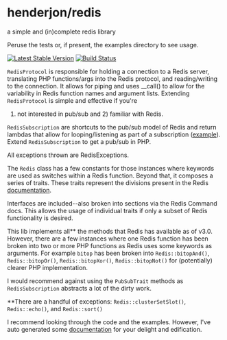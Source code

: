 # henderjon/redis

a simple and (in)complete redis library

Peruse the tests or, if present, the examples directory to see usage.

[![Latest Stable Version](https://poser.pugx.org/henderjon/redis/v/stable.svg)](https://packagist.org/packages/henderjon/redis)
[![Build Status](https://travis-ci.org/henderjon/redis.svg?branch=master)](https://travis-ci.org/henderjon/redis)

`RedisProtocol` is responsible for holding a connection to a Redis server, translating PHP functions/args into
the Redis protocol, and reading/writing to the connection. It allows for piping and uses __call() to allow
for the variability in Redis function names and argument lists. Extending `RedisProtocol` is simple and effective if you're
1) not interested in pub/sub and 2) familiar with Redis.

`RedisSubscription` are shortcuts to the pub/sub model of Redis and return lambdas that allow for looping/listening
as part of a subscription ([example](example/sub.php)). Extend `RedisSubscription` to get a pub/sub in PHP.

All exceptions thrown are RedisExceptions.

The `Redis` class has a few constants for those instances where keywords are used as switches within a Redis function.
Beyond that, it composes a series of traits. These traits represent the divisions present in the Redis [documentation](http://redis.io/commands).

Interfaces are included--also broken into sections via the Redis Command docs. This allows the usage of individual traits if only a subset of Redis
functionality is desired.

This lib implements all\** the methods that Redis has available as of v3.0. However, there are a few instances where one Redis
function has been broken into two or more PHP functions as Redis uses some keywords as arguments. For example `bitop` has been broken into
`Redis::bitopAnd()`, `Redis::bitopOr()`, `Redis::bitopXor()`, `Redis::bitopNot()` for (potentially) clearer PHP implementation.

I would recommend against using the `PubSubTrait` methods as `RedisSubscription` abstracts a lot of the dirty work.

\**There are a handful of exceptions: `Redis::clusterSetSlot()`, `Redis::echo()`, and `Redis::sort()`

I recommend looking through the code and the examples. However, I've auto generated some [documentation](docs/README.md) for your
delight and edification.




















































